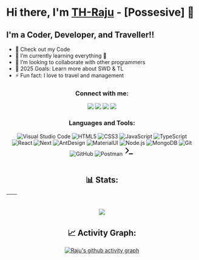 # Hi there, I'm [TH-Raju](https://tofajjol-hosen-raju.web.app/) - [Possesive] 👋 

## I'm a Coder, Developer, and Traveller!!

- 🔭 Check out my Code
- 🌱 I’m currently learning everything 🤣
- 👯 I’m looking to collaborate with other programmers
- 🥅 2025 Goals: Learn more about SWD & TL
- ⚡ Fun fact: I love to travel and management
  
<div  align="center">
  
### Connect with me:

  <a href="https://www.facebook.com/rjraju.r8" target="_blank"><img src="https://img.shields.io/badge/-Facebook-%23E4505F?style=for-the-badge&logo=facebook&logoColor=white" target="_blank"></a> 
  <a href="https://www.linkedin.com/in/th-raju" target="_blank"><img src="https://img.shields.io/badge/-LinkedIn-%230077B5?style=for-the-badge&logo=linkedin&logoColor=white" target="_blank"></a> 
  <a href = "mailto:rajukhan894200@gmail.com"><img src="https://img.shields.io/badge/-Gmail-%23333?style=for-the-badge&logo=gmail&logoColor=white" target="_blank"></a>
  <a href="https://www.instagram.com/th_raju.r8" target="_blank"><img src="https://img.shields.io/badge/-Instagram-%23E4405F?style=for-the-badge&logo=instagram&logoColor=white" target="_blank"></a>
 
  
 </div>
<div  align="center">
  
### Languages and Tools:

<img  alt="Visual Studio Code" width="26px" src="https://cdn.jsdelivr.net/gh/devicons/devicon/icons/vscode/vscode-original.svg">
<img  alt="HTML5" width="26px" src="https://cdn.jsdelivr.net/gh/devicons/devicon/icons/html5/html5-original.svg">
<img  alt="CSS3" width="26px" src="https://cdn.jsdelivr.net/gh/devicons/devicon/icons/css3/css3-original.svg">
<img  alt="JavaScript" width="26px" src="https://cdn.jsdelivr.net/gh/devicons/devicon/icons/javascript/javascript-original.svg">
<img  alt="TypeScript" width="26px" src="https://cdn.jsdelivr.net/gh/devicons/devicon/icons/typescript/typescript-original.svg">
<img  alt="React" width="26px" src="https://cdn.jsdelivr.net/gh/devicons/devicon/icons/react/react-original.svg">
<img  alt="Next" width="30px" src="https://cdn.jsdelivr.net/gh/devicons/devicon@latest/icons/nextjs/nextjs-original.svg">
<img  alt="AntDesign" width="26px" src="https://cdn.jsdelivr.net/gh/devicons/devicon@latest/icons/antdesign/antdesign-original.svg">
<img  alt="MaterialUI" width="30px" src="https://cdn.jsdelivr.net/gh/devicons/devicon@latest/icons/materialui/materialui-original.svg">
<img  alt="Node.js" width="26px" src="https://cdn.jsdelivr.net/gh/devicons/devicon/icons/nodejs/nodejs-original.svg">
<img  alt="MongoDB" width="26px" src="https://cdn.jsdelivr.net/gh/devicons/devicon/icons/mongodb/mongodb-original.svg">
<img  alt="Git" width="26px" src="https://cdn.jsdelivr.net/gh/devicons/devicon/icons/git/git-original.svg">
<img  alt="GitHub" width="26px" src="https://user-images.githubusercontent.com/3369400/139447912-e0f43f33-6d9f-45f8-be46-2df5bbc91289.png">
<img  alt="Postman" width="26px" src="https://cdn.jsdelivr.net/gh/devicons/devicon@latest/icons/postman/postman-original.svg">
<img  alt="Terminal" width="26px" color ="white" src="./terminal-light.svg">
<br />
<br />
 </div>



<div align="center">
  
## 📊 Stats:

| <img align="center" src="https://github-readme-stats.vercel.app/api?username=TH-Raju&text=react-dark&show_icons=true&theme=dracula&hide_border=true" alt="" /> | <img align="center" src="https://github-readme-stats.vercel.app/api/top-langs/?username=TH-Raju&layout=compact&theme=dracula&hide_border=true&text=react-dark" alt="" /> |
| ----------------------------------------------------------------------------------------------------------------------------------------------- | --------------------------------------------------------------------------------------------------------------------------------------------------------- |


[![](https://visitcount.itsvg.in/api?id=TH-Raju&label=Profile%20Views&icon=5&pretty=true)](https://visitcount.itsvg.in)


## 📈 Activity Graph:
[![Raju's github activity graph](https://github-readme-activity-graph.vercel.app/graph?username=TH-Raju&theme=react-dark)](https://github.com/TH-Raju/github-readme-activity-graph)

</div>

